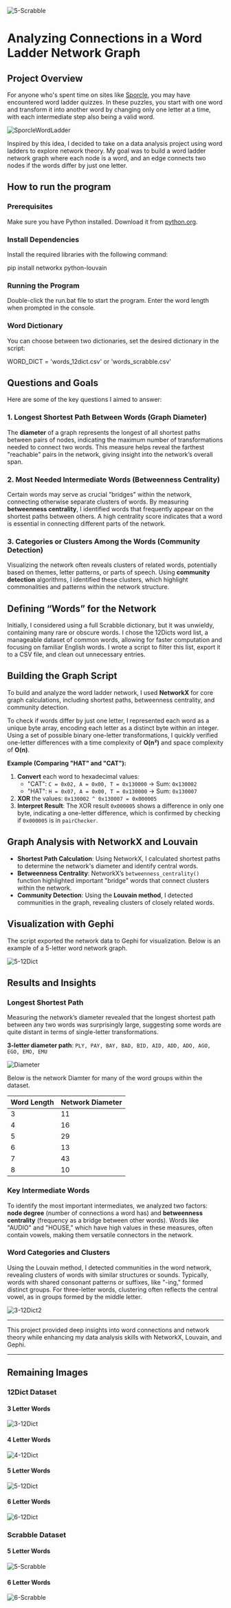 ![5-Scrabble](captures/5-Scrabble.png)

# Analyzing Connections in a Word Ladder Network Graph
## Project Overview
For anyone who's spent time on sites like [Sporcle](https://www.sporcle.com/games/subcategory/wordladder), you may have encountered word ladder quizzes. In these puzzles, you start with one word and transform it into another word by changing only one letter at a time, with each intermediate step also being a valid word.

![SporcleWordLadder](captures/SporcleWordLadder.png)

Inspired by this idea, I decided to take on a data analysis project using word ladders to explore network theory. My goal was to build a word ladder network graph where each node is a word, and an edge connects two nodes if the words differ by just one letter.

## How to run the program

### Prerequisites
Make sure you have Python installed. Download it from [python.org](https://www.python.org/downloads/).

### Install Dependencies
Install the required libraries with the following command:

pip install networkx python-louvain

###  Running the Program
Double-click the run.bat file to start the program.
Enter the word length when prompted in the console.

###  Word Dictionary
You can choose between two dictionaries, set the desired dictionary in the script:

WORD_DICT = 'words_12dict.csv'  or 'words_scrabble.csv'

## Questions and Goals
Here are some of the key questions I aimed to answer:

### 1. Longest Shortest Path Between Words (Graph Diameter)
The **diameter** of a graph represents the longest of all shortest paths between pairs of nodes, indicating the maximum number of transformations needed to connect two words. This measure helps reveal the farthest "reachable" pairs in the network, giving insight into the network’s overall span.

### 2. Most Needed Intermediate Words (Betweenness Centrality)
Certain words may serve as crucial "bridges" within the network, connecting otherwise separate clusters of words. By measuring **betweenness centrality**, I identified words that frequently appear on the shortest paths between others. A high centrality score indicates that a word is essential in connecting different parts of the network.

### 3. Categories or Clusters Among the Words (Community Detection)
Visualizing the network often reveals clusters of related words, potentially based on themes, letter patterns, or parts of speech. Using **community detection** algorithms, I identified these clusters, which highlight commonalities and patterns within the network structure.

## Defining “Words” for the Network
Initially, I considered using a full Scrabble dictionary, but it was unwieldy, containing many rare or obscure words. I chose the 12Dicts word list, a manageable dataset of common words, allowing for faster computation and focusing on familiar English words. I wrote a script to filter this list, export it to a CSV file, and clean out unnecessary entries.

## Building the Graph Script
To build and analyze the word ladder network, I used **NetworkX** for core graph calculations, including shortest paths, betweenness centrality, and community detection.

To check if words differ by just one letter, I represented each word as a unique byte array, encoding each letter as a distinct byte within an integer. Using a set of possible binary one-letter transformations, I quickly verified one-letter differences with a time complexity of **O(n²)** and space complexity of **O(n)**.

**Example (Comparing "HAT" and "CAT"):**
1. **Convert** each word to hexadecimal values:
   - "CAT": `C = 0x02, A = 0x00, T = 0x130000` → Sum: `0x130002`
   - "HAT": `H = 0x07, A = 0x00, T = 0x130000` → Sum: `0x130007`
2. **XOR** the values: `0x130002 ^ 0x130007 = 0x000005`
3. **Interpret Result**: The XOR result `0x000005` shows a difference in only one byte, indicating a one-letter difference, which is confirmed by checking if `0x000005` is in `pairChecker`.

## Graph Analysis with NetworkX and Louvain
- **Shortest Path Calculation**: Using NetworkX, I calculated shortest paths to determine the network's diameter and identify central words.
- **Betweenness Centrality**: NetworkX’s `betweenness_centrality()` function highlighted important "bridge" words that connect clusters within the network.
- **Community Detection**: Using the **Louvain method**, I detected communities in the graph, revealing clusters of closely related words.

## Visualization with Gephi
The script exported the network data to Gephi for visualization. Below is an example of a 5-letter word network graph.

![5-12Dict](captures/5-12Dict.png)

## Results and Insights

### Longest Shortest Path
Measuring the network’s diameter revealed that the longest shortest path between any two words was surprisingly large, suggesting some words are quite distant in terms of single-letter transformations.

**3-letter diameter path**: `PLY, PAY, BAY, BAD, BID, AID, ADD, ADO, AGO, EGO, EMO, EMU`

![Diameter](captures/Diameter.png)

Below is the network Diamter for many of the word groups within the dataset.

| Word Length | Network Diameter |
|-------------|------------------|
| 3           | 11               |
| 4           | 16               |
| 5           | 29               |
| 6           | 13               |
| 7           | 43               |
| 8           | 10               |

### Key Intermediate Words
To identify the most important intermediates, we analyzed two factors: **node degree** (number of connections a word has) and **betweenness centrality** (frequency as a bridge between other words). Words like "AUDIO" and "HOUSE," which have high values in these measures, often contain vowels, making them versatile connectors in the network.

### Word Categories and Clusters
Using the Louvain method, I detected communities in the word network, revealing clusters of words with similar structures or sounds. Typically, words with shared consonant patterns or suffixes, like "-ing," formed distinct groups. For three-letter words, clustering often reflects the central vowel, as in groups formed by the middle letter.

![3-12Dict2](captures/3-12Dict2.png)

--- 

This project provided deep insights into word connections and network theory while enhancing my data analysis skills with NetworkX, Louvain, and Gephi. 

---

## Remaining Images

### 12Dict Dataset

#### 3 Letter Words

![3-12Dict](captures/3-12Dict.png)

#### 4 Letter Words

![4-12Dict](captures/4-12Dict.png)

#### 5 Letter Words

![5-12Dict](captures/5-12Dict.png)

#### 6 Letter Words

![6-12Dict](captures/6-12Dict.png)

### Scrabble Dataset

#### 5 Letter Words

![5-Scrabble](captures/5-Scrabble.png)

#### 6 Letter Words

![6-Scrabble](captures/6-Scrabble.png)